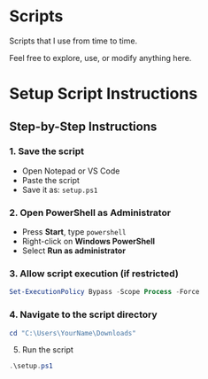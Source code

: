 # Scripts

Scripts that I use from time to time.

Feel free to explore, use, or modify anything here.

# Setup Script Instructions

## Step-by-Step Instructions

### 1. Save the script
- Open Notepad or VS Code
- Paste the script
- Save it as: `setup.ps1`

### 2. Open PowerShell as Administrator
- Press **Start**, type `powershell`
- Right-click on **Windows PowerShell**
- Select **Run as administrator**

### 3. Allow script execution (if restricted)

```powershell
Set-ExecutionPolicy Bypass -Scope Process -Force
```
### 4. Navigate to the script directory
```powershell
cd "C:\Users\YourName\Downloads"
```
5. Run the script
```powershell
.\setup.ps1
```
